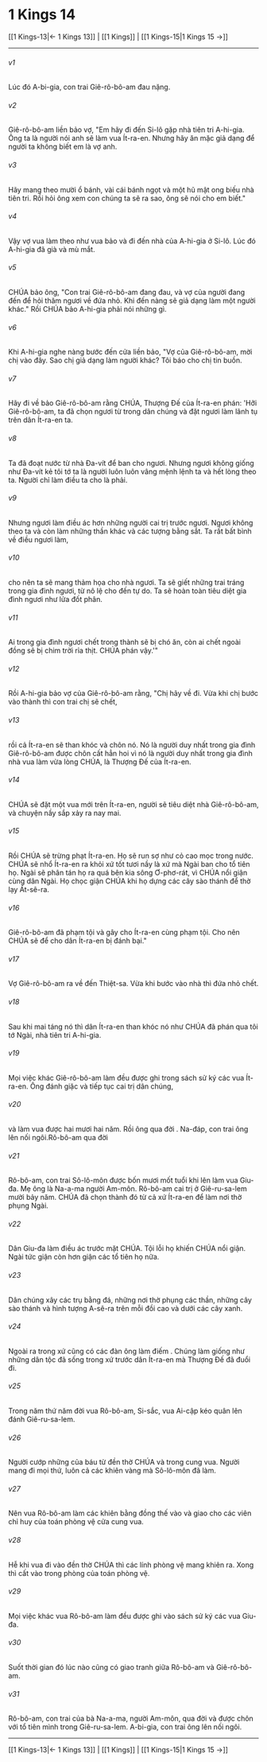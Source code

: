 # 1 Kings 14

[[1 Kings-13|← 1 Kings 13]] | [[1 Kings]] | [[1 Kings-15|1 Kings 15 →]]
***



###### v1 
Lúc đó A-bi-gia, con trai Giê-rô-bô-am đau nặng. 

###### v2 
Giê-rô-bô-am liền bảo vợ, "Em hãy đi đến Si-lô gặp nhà tiên tri A-hi-gia. Ông ta là người nói anh sẽ làm vua Ít-ra-en. Nhưng hãy ăn mặc giả dạng để người ta không biết em là vợ anh. 

###### v3 
Hãy mang theo mười ổ bánh, vài cái bánh ngọt và một hũ mật ong biếu nhà tiên tri. Rồi hỏi ông xem con chúng ta sẽ ra sao, ông sẽ nói cho em biết." 

###### v4 
Vậy vợ vua làm theo như vua bảo và đi đến nhà của A-hi-gia ở Si-lô. Lúc đó A-hi-gia đã già và mù mắt. 

###### v5 
CHÚA bảo ông, "Con trai Giê-rô-bô-am đang đau, và vợ của người đang đến để hỏi thăm ngươi về đứa nhỏ. Khi đến nàng sẽ giả dạng làm một người khác." Rồi CHÚA bảo A-hi-gia phải nói những gì. 

###### v6 
Khi A-hi-gia nghe nàng bước đến cửa liền bảo, "Vợ của Giê-rô-bô-am, mời chị vào đây. Sao chị giả dạng làm người khác? Tôi báo cho chị tin buồn. 

###### v7 
Hãy đi về bảo Giê-rô-bô-am rằng CHÚA, Thượng Đế của Ít-ra-en phán: 'Hỡi Giê-rô-bô-am, ta đã chọn ngươi từ trong dân chúng và đặt ngươi làm lãnh tụ trên dân Ít-ra-en ta. 

###### v8 
Ta đã đoạt nước từ nhà Đa-vít để ban cho ngươi. Nhưng ngươi không giống như Đa-vít kẻ tôi tớ ta là người luôn luôn vâng mệnh lệnh ta và hết lòng theo ta. Người chỉ làm điều ta cho là phải. 

###### v9 
Nhưng ngươi làm điều ác hơn những người cai trị trước ngươi. Ngươi không theo ta và còn làm những thần khác và các tượng bằng sắt. Ta rất bất bình về điều ngươi làm, 

###### v10 
cho nên ta sẽ mang thảm họa cho nhà ngươi. Ta sẽ giết những trai tráng trong gia đình ngươi, từ nô lệ cho đến tự do. Ta sẽ hoàn toàn tiêu diệt gia đình ngươi như lửa đốt phân. 

###### v11 
Ai trong gia đình ngươi chết trong thành sẽ bị chó ăn, còn ai chết ngoài đồng sẽ bị chim trời rỉa thịt. CHÚA phán vậy.'" 

###### v12 
Rồi A-hi-gia bảo vợ của Giê-rô-bô-am rằng, "Chị hãy về đi. Vừa khi chị bước vào thành thì con trai chị sẽ chết, 

###### v13 
rồi cả Ít-ra-en sẽ than khóc và chôn nó. Nó là người duy nhất trong gia đình Giê-rô-bô-am được chôn cất hẳn hoi vì nó là người duy nhất trong gia đình nhà vua làm vừa lòng CHÚA, là Thượng Đế của Ít-ra-en. 

###### v14 
CHÚA sẽ đặt một vua mới trên Ít-ra-en, người sẽ tiêu diệt nhà Giê-rô-bô-am, và chuyện nầy sắp xảy ra nay mai. 

###### v15 
Rồi CHÚA sẽ trừng phạt Ít-ra-en. Họ sẽ run sợ như cỏ cao mọc trong nước. CHÚA sẽ nhổ Ít-ra-en ra khỏi xứ tốt tươi nầy là xứ mà Ngài ban cho tổ tiên họ. Ngài sẽ phân tán họ ra quá bên kia sông Ơ-phơ-rát, vì CHÚA nổi giận cùng dân Ngài. Họ chọc giận CHÚA khi họ dựng các cây sào thánh để thờ lạy Át-sê-ra. 

###### v16 
Giê-rô-bô-am đã phạm tội và gây cho Ít-ra-en cùng phạm tội. Cho nên CHÚA sẽ để cho dân Ít-ra-en bị đánh bại." 

###### v17 
Vợ Giê-rô-bô-am ra về đến Thiệt-sa. Vừa khi bước vào nhà thì đứa nhỏ chết. 

###### v18 
Sau khi mai táng nó thì dân Ít-ra-en than khóc nó như CHÚA đã phán qua tôi tớ Ngài, nhà tiên tri A-hi-gia. 

###### v19 
Mọi việc khác Giê-rô-bô-am làm đều được ghi trong sách sử ký các vua Ít-ra-en. Ông đánh giặc và tiếp tục cai trị dân chúng, 

###### v20 
và làm vua được hai mươi hai năm. Rồi ông qua đời . Na-đáp, con trai ông lên nối ngôi.Rô-bô-am qua đời 

###### v21 
Rô-bô-am, con trai Sô-lô-môn được bốn mươi mốt tuổi khi lên làm vua Giu-đa. Mẹ ông là Na-a-ma người Am-môn. Rô-bô-am cai trị ở Giê-ru-sa-lem mười bảy năm. CHÚA đã chọn thành đó từ cả xứ Ít-ra-en để làm nơi thờ phụng Ngài. 

###### v22 
Dân Giu-đa làm điều ác trước mặt CHÚA. Tội lỗi họ khiến CHÚA nổi giận. Ngài tức giận còn hơn giận các tổ tiên họ nữa. 

###### v23 
Dân chúng xây các trụ bằng đá, những nơi thờ phụng các thần, những cây sào thánh và hình tượng A-sê-ra trên mỗi đồi cao và dưới các cây xanh. 

###### v24 
Ngoài ra trong xứ cũng có các đàn ông làm điếm . Chúng làm giống như những dân tộc đã sống trong xứ trước dân Ít-ra-en mà Thượng Đế đã đuổi đi. 

###### v25 
Trong năm thứ năm đời vua Rô-bô-am, Si-sắc, vua Ai-cập kéo quân lên đánh Giê-ru-sa-lem. 

###### v26 
Người cướp những của báu từ đền thờ CHÚA và trong cung vua. Người mang đi mọi thứ, luôn cả các khiên vàng mà Sô-lô-môn đã làm. 

###### v27 
Nên vua Rô-bô-am làm các khiên bằng đồng thế vào và giao cho các viên chỉ huy của toán phòng vệ cửa cung vua. 

###### v28 
Hễ khi vua đi vào đền thờ CHÚA thì các lính phòng vệ mang khiên ra. Xong thì cất vào trong phòng của toán phòng vệ. 

###### v29 
Mọi việc khác vua Rô-bô-am làm đều được ghi vào sách sử ký các vua Giu-đa. 

###### v30 
Suốt thời gian đó lúc nào cũng có giao tranh giữa Rô-bô-am và Giê-rô-bô-am. 

###### v31 
Rô-bô-am, con trai của bà Na-a-ma, người Am-môn, qua đời và được chôn với tổ tiên mình trong Giê-ru-sa-lem. A-bi-gia, con trai ông lên nối ngôi.

***
[[1 Kings-13|← 1 Kings 13]] | [[1 Kings]] | [[1 Kings-15|1 Kings 15 →]]
